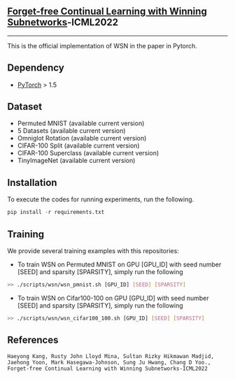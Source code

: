 ## [Forget-free Continual Learning with Winning Subnetworks](https://scholar.google.com/citations?view_op=view_citation&hl=ja&user=v_tUj4oAAAAJ&citation_for_view=v_tUj4oAAAAJ:qxL8FJ1GzNcC)-ICML2022 
-----------------------------------------------------------
This is the official implementation of WSN in the paper in Pytorch.


## Dependency
- [PyTorch](https://pytorch.org/) > 1.5

## Dataset
- Permuted MNIST (available current version)
- 5 Datasets (available current version)
- Omniglot Rotation (available current version)
- CIFAR-100 Split (available current version)
- CIFAR-100 Superclass (available current version)
- TinyImageNet (available current version)

## Installation
To execute the codes for running experiments, run the following.
```python
pip install -r requirements.txt
```

## Training
We provide several training examples with this repositories:

- To train WSN on Permuted MNIST on GPU [GPU_ID] with seed number [SEED] and sparsity [SPARSITY], simply run the following
```bash
>> ./scripts/wsn/wsn_pmnist.sh [GPU_ID] [SEED] [SPARSITY]
```

- To train WSN on Cifar100-100 on GPU [GPU_ID] with seed number [SEED] and sparsity [SPARSITY], simply run the following
```bash
>> ./scripts/wsn/wsn_cifar100_100.sh [GPU_ID] [SEED] [SPARSITY]
```

## References 
```
Haeyong Kang, Rusty John Lloyd Mina, Sultan Rizky Hikmawan Madjid, 
Jaehong Yoon, Mark Hasegawa-Johnson, Sung Ju Hwang, Chang D Yoo., 
Forget-free Continual Learning with Winning Subnetworks-ICML2022 
```

